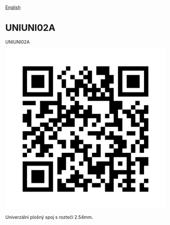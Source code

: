 
[English](./README.md)
<!--- module --->
# UNIUNI02A
<!--- Emodule --->

<!--- subtitle --->UNIUNI02A<!--- Esubtitle --->

![UNIUNI02A](DOC/SRC/img/UNIUNI02A_QRcode.png)

<!--- description --->Univerzální plošný spoj s roztečí 2.54mm.<!--- Edescription --->
            